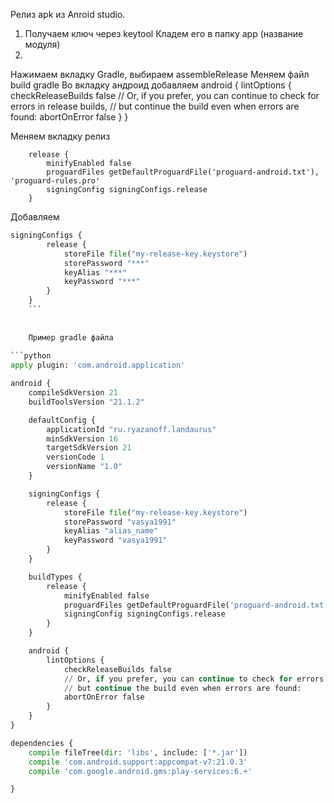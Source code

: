 Релиз apk из Anroid studio.

1) Получаем ключ через keytool
Кладем его в папку app (название модуля)
2) 
Нажимаем вкладку Gradle, выбираем assembleRelease
Меняем файл build gradle
Во вкладку андроид добавляем 
 android {
        lintOptions {
            checkReleaseBuilds false
            // Or, if you prefer, you can continue to check for errors in release builds,
            // but continue the build even when errors are found:
            abortOnError false
        }
    }

Меняем вкладку релиз

        release {
            minifyEnabled false
            proguardFiles getDefaultProguardFile('proguard-android.txt'), 'proguard-rules.pro'
            signingConfig signingConfigs.release
        }
        
Добавляем
```python
signingConfigs {
        release {
            storeFile file("my-release-key.keystore")
            storePassword "***"
            keyAlias "***"
            keyPassword "***"
        }
    }
    ```
    
    
    Пример gradle файла
    
```python    
apply plugin: 'com.android.application'

android {
    compileSdkVersion 21
    buildToolsVersion "21.1.2"

    defaultConfig {
        applicationId "ru.ryazanoff.landaurus"
        minSdkVersion 16
        targetSdkVersion 21
        versionCode 1
        versionName "1.0"
    }

    signingConfigs {
        release {
            storeFile file("my-release-key.keystore")
            storePassword "vasya1991"
            keyAlias "alias_name"
            keyPassword "vasya1991"
        }
    }

    buildTypes {
        release {
            minifyEnabled false
            proguardFiles getDefaultProguardFile('proguard-android.txt'), 'proguard-rules.pro'
            signingConfig signingConfigs.release
        }
    }

    android {
        lintOptions {
            checkReleaseBuilds false
            // Or, if you prefer, you can continue to check for errors in release builds,
            // but continue the build even when errors are found:
            abortOnError false
        }
    }
}

dependencies {
    compile fileTree(dir: 'libs', include: ['*.jar'])
    compile 'com.android.support:appcompat-v7:21.0.3'
    compile 'com.google.android.gms:play-services:6.+'

}
```
